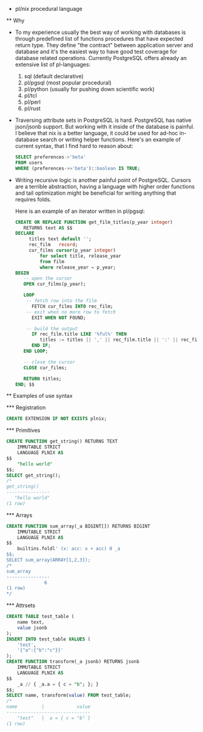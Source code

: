 * pl/nix procedural language

** Why

- To my experience usually the best way of working with databases is
  through predefined list of functions procedures that have expected
  return type. They define "the contract" between application server
  and database and it's the easiest way to have good test coverage for
  database related operations. Currently PostgreSQL offers already an
  extensive list of pl-languages:
    1. sql (default declarative)
    2. pl/pgsql (most popular procedural)
    3. pl/python (usually for pushing down scientific work)
    4. pl/tcl
    5. pl/perl
    6. pl/rust

- Traversing attribute sets in PostgreSQL is hard. PostgreSQL has
  native json/jsonb support. But working with it inside of the
  database is painful. I believe that nix is a better language, it
  could be used for ad-hoc in-database search or writing helper
  functions. Here's an example of current syntax, that I find hard to
  reason about:

    ```sql
    SELECT preferences->'beta'
    FROM users
    WHERE (preferences->>'beta')::boolean IS TRUE;
    ```

- Writing recursive logic is another painful point of
  PostgreSQL. Cursors are a terrible abstraction, having a language
  with higher order functions and tail optimization might be
  beneficial for writing anything that requires folds.

  Here is an example of an iterator written in pl/pgsql:

    ```sql
    CREATE OR REPLACE FUNCTION get_film_titles(p_year integer)
       RETURNS text AS $$
    DECLARE
         titles text default '';
         rec_film   record;
         cur_films cursor(p_year integer)
             for select title, release_year
             from film
             where release_year = p_year;
    BEGIN
       -- open the cursor
       OPEN cur_films(p_year);

       LOOP
        -- fetch row into the film
          FETCH cur_films INTO rec_film;
        -- exit when no more row to fetch
          EXIT WHEN NOT FOUND;

        -- build the output
          IF rec_film.title LIKE '%ful%' THEN
             titles := titles || ',' || rec_film.title || ':' || rec_film.release_year;
          END IF;
       END LOOP;

       -- close the cursor
       CLOSE cur_films;

       RETURN titles;
    END; $$
    ```

** Examples of use syntax

*** Registration
```sql
CREATE EXTENSION IF NOT EXISTS plnix;
```

*** Primitives
```sql
CREATE FUNCTION get_string() RETURNS TEXT
    IMMUTABLE STRICT
    LANGUAGE PLNIX AS
$$
    "hello world"
$$;
SELECT get_string();
/*
get_string()
----------------
   "hello world"
(1 row)
```

*** Arrays
```sql
CREATE FUNCTION sum_array(_a BIGINT[]) RETURNS BIGINT
    IMMUTABLE STRICT
    LANGUAGE PLNIX AS
$$
    builtins.foldl' (x: acc: x + acc) 0 _a
$$;
SELECT sum_array(ARRAY[1,2,3]);
/*
sum_array
----------------
              6
(1 row)
*/
```

*** Attrsets
```sql
CREATE TABLE test_table (
    name text,
    value jsonb
);
INSERT INTO test_table VALUES (
    'test',
    '{"a":{"b":"c"}}'
);
CREATE FUNCTION transform(_a jsonb) RETURNS jsonb
    IMMUTABLE STRICT
    LANGUAGE PLNIX AS
$$
    _a // { _a.a = { c = "b"; }; }
$$;
SELECT name, transform(value) FROM test_table;
/*
name         |            value
-------------------------------
    "test"   |  a = { c = "b" }
(1 row)
```
